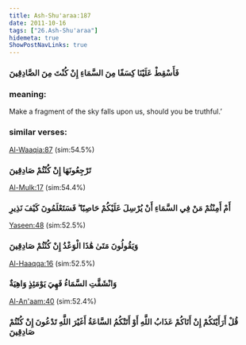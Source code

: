 ```yaml
---
title: Ash-Shu'araa:187
date: 2011-10-16
tags: ["26.Ash-Shu'araa"]
hidemeta: true 
ShowPostNavLinks: true 
---
```

### فَأَسْقِطْ عَلَيْنَا كِسَفًا مِنَ السَّمَاءِ إِنْ كُنْتَ مِنَ الصَّادِقِينَ
### meaning: 
Make a fragment of the sky falls upon us, should you be truthful.’
### similar verses: 

[Al-Waaqia:87](/56/87) (sim:54.5%)

### تَرْجِعُونَهَا إِنْ كُنْتُمْ صَادِقِينَ

[Al-Mulk:17](/67/17) (sim:54.4%)

### أَمْ أَمِنْتُمْ مَنْ فِي السَّمَاءِ أَنْ يُرْسِلَ عَلَيْكُمْ حَاصِبًا ۖ فَسَتَعْلَمُونَ كَيْفَ نَذِيرِ

[Yaseen:48](/36/48) (sim:52.5%)

### وَيَقُولُونَ مَتَىٰ هَٰذَا الْوَعْدُ إِنْ كُنْتُمْ صَادِقِينَ

[Al-Haaqqa:16](/69/16) (sim:52.5%)

### وَانْشَقَّتِ السَّمَاءُ فَهِيَ يَوْمَئِذٍ وَاهِيَةٌ

[Al-An'aam:40](/6/40) (sim:52.4%)

### قُلْ أَرَأَيْتَكُمْ إِنْ أَتَاكُمْ عَذَابُ اللَّهِ أَوْ أَتَتْكُمُ السَّاعَةُ أَغَيْرَ اللَّهِ تَدْعُونَ إِنْ كُنْتُمْ صَادِقِينَ
